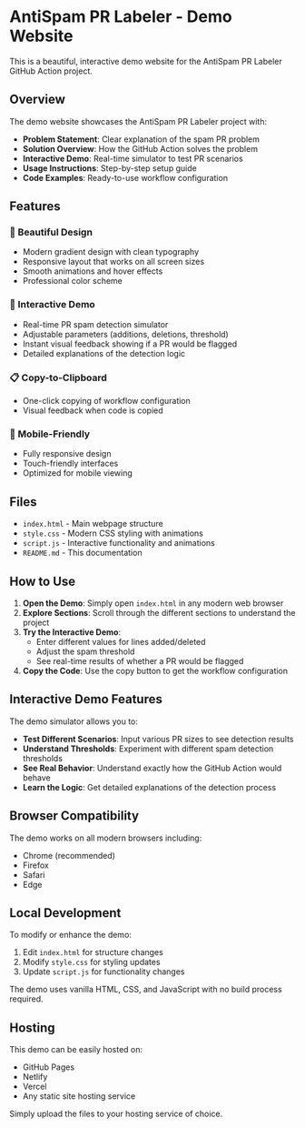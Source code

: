 # AntiSpam PR Labeler - Demo Website

This is a beautiful, interactive demo website for the AntiSpam PR Labeler GitHub Action project.

## Overview

The demo website showcases the AntiSpam PR Labeler project with:

- **Problem Statement**: Clear explanation of the spam PR problem
- **Solution Overview**: How the GitHub Action solves the problem
- **Interactive Demo**: Real-time simulator to test PR scenarios
- **Usage Instructions**: Step-by-step setup guide
- **Code Examples**: Ready-to-use workflow configuration

## Features

### 🎨 Beautiful Design
- Modern gradient design with clean typography
- Responsive layout that works on all screen sizes
- Smooth animations and hover effects
- Professional color scheme

### 🔧 Interactive Demo
- Real-time PR spam detection simulator
- Adjustable parameters (additions, deletions, threshold)
- Instant visual feedback showing if a PR would be flagged
- Detailed explanations of the detection logic

### 📋 Copy-to-Clipboard
- One-click copying of workflow configuration
- Visual feedback when code is copied

### 📱 Mobile-Friendly
- Fully responsive design
- Touch-friendly interfaces
- Optimized for mobile viewing

## Files

- `index.html` - Main webpage structure
- `style.css` - Modern CSS styling with animations
- `script.js` - Interactive functionality and animations
- `README.md` - This documentation

## How to Use

1. **Open the Demo**: Simply open `index.html` in any modern web browser
2. **Explore Sections**: Scroll through the different sections to understand the project
3. **Try the Interactive Demo**: 
   - Enter different values for lines added/deleted
   - Adjust the spam threshold
   - See real-time results of whether a PR would be flagged
4. **Copy the Code**: Use the copy button to get the workflow configuration

## Interactive Demo Features

The demo simulator allows you to:

- **Test Different Scenarios**: Input various PR sizes to see detection results
- **Understand Thresholds**: Experiment with different spam detection thresholds
- **See Real Behavior**: Understand exactly how the GitHub Action would behave
- **Learn the Logic**: Get detailed explanations of the detection process

## Browser Compatibility

The demo works on all modern browsers including:
- Chrome (recommended)
- Firefox
- Safari
- Edge

## Local Development

To modify or enhance the demo:

1. Edit `index.html` for structure changes
2. Modify `style.css` for styling updates
3. Update `script.js` for functionality changes

The demo uses vanilla HTML, CSS, and JavaScript with no build process required.

## Hosting

This demo can be easily hosted on:
- GitHub Pages
- Netlify
- Vercel
- Any static site hosting service

Simply upload the files to your hosting service of choice. 